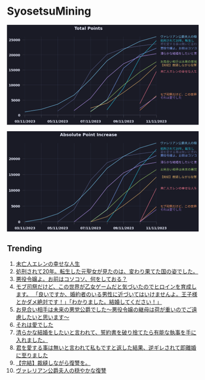 # SyosetsuMining


![](https://raw.githubusercontent.com/exc4l/SyosetsuMining/main/plots/point_trend.png)

![](https://raw.githubusercontent.com/exc4l/SyosetsuMining/main/plots/point_increase.png)


## Trending

1. [未亡人エレンの幸せな人生](https://ncode.syosetu.com/n5707im/)
2. [処刑されて20年。転生した元聖女が見たのは、変わり果てた国の姿でした。](https://ncode.syosetu.com/n4761im/)
3. [悪役令嬢よ。お前はコソコソ、何をしておる？](https://ncode.syosetu.com/n4417im/)
4. [モブ司祭だけど、この世界が乙女ゲームだと気づいたのでヒロインを育成します。 「良いですか、婚約者のいる男性に近づいてはいけませんよ。王子様とかダメ絶対です！」「わかりました。結婚してください！」](https://ncode.syosetu.com/n5372im/)
5. [お見合い相手は未来の悪党公爵でした～悪役令嬢の継母は荷が重いのでご遠慮したいと思います～](https://ncode.syosetu.com/n4444im/)
6. [それは愛でした](https://ncode.syosetu.com/n5717im/)
7. [清らかな結婚をしたいと言われて、誓約書を破り捨てたら有能な執事を手に入れました。](https://ncode.syosetu.com/n3982im/)
8. [君を愛する事は無いと言われて私もですと返した結果、逆ギレされて即離婚に至りました](https://ncode.syosetu.com/n3435im/)
9. [【完結】裁縫しながら復讐を。](https://ncode.syosetu.com/n1807il/)
10. [ヴァレリアン公爵夫人の穏やかな復讐](https://ncode.syosetu.com/n0769ik/)
